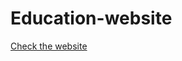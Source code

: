 # Education-website
 

<a href="https://moh20all.github.io/Education-website/" target="_blank">Check the website</a>
